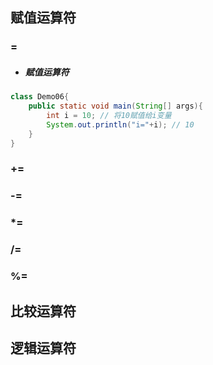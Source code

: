 ## 赋值运算符

### =

* ##### 赋值运算符

```java
class Demo06{
	public static void main(String[] args){
		int i = 10; // 将10赋值给i变量
		System.out.println("i="+i); // 10
	}
}
```

### +=

### -=

### \*=

### /=

### %=

## 比较运算符

## 逻辑运算符



